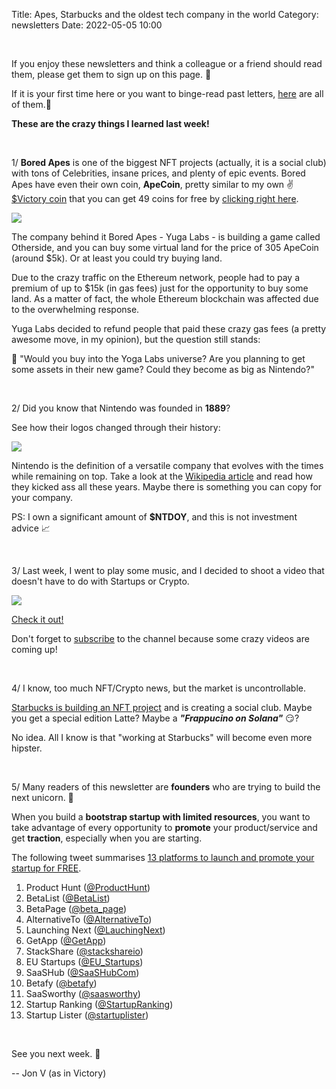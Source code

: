 Title: Apes, Starbucks and the oldest tech company in the world
Category: newsletters 
Date: 2022-05-05 10:00

<br>

If you enjoy these newsletters and think a colleague or a friend should read them, please get them to sign up on this page. 📝

If it is your first time here or you want to binge-read past letters, [here](https://jon.io/category/newsletters) are all of them.📰

**These are the crazy things I learned last week!**

<br>

1/ **Bored Apes** is one of the biggest NFT projects (actually, it is a social club) with tons of Celebrities, insane prices, and plenty of epic events. Bored Apes have even their own coin, **ApeCoin**, pretty similar to my own ✌️ [$Victory coin](https://victory.jon.io/) that you can get 49 coins for free by [clicking right here](https://victory.jon.io/claim/ape).

![](https://sendfoxprod.b-cdn.net/media/qpPjiaFIeMjcObe6Q5oq4edn8k3VJnrREG3DzYYC16325)

The company behind it Bored Apes - Yuga Labs - is building a game called Otherside, and you can buy some virtual land for the price of 305 ApeCoin (around $5k). Or at least you could try buying land.

Due to the crazy traffic on the Ethereum network, people had to pay a premium of up to $15k (in gas fees) just for the opportunity to buy some land. As a matter of fact, the whole Ethereum blockchain was affected due to the overwhelming response.

Yuga Labs decided to refund people that paid these crazy gas fees (a pretty awesome move, in my opinion), but the question still stands:

🤔 "Would you buy into the Yoga Labs universe? Are you planning to get some assets in their new game? Could they become as big as Nintendo?"

<br>

2/ Did you know that Nintendo was founded in **1889**? 

See how their logos changed through their history:

![](https://sendfoxprod.b-cdn.net/media/DGNs5TcNrFIHWIoQ2bgyYSp1CpSpuPRn8rD9C0J716325)

Nintendo is the definition of a versatile company that evolves with the times while remaining on top. Take a look at the [Wikipedia article](https://en.wikipedia.org/wiki/Nintendo) and read how they kicked ass all these years. Maybe there is something you can copy for your company.

PS: I own a significant amount of **$NTDOY**, and this is not investment advice 📈

<br>

3/ Last week, I went to play some music, and I decided to shoot a video that doesn't have to do with Startups or Crypto.

![](https://sendfoxprod.b-cdn.net/media/ndAn5gFYZ0Y0eM6xMK2dMGfoB1RZK8JqhndOWtNi16325)

[Check it out!](https://www.youtube.com/watch?v=GyCyVFbO8Lc)

Don't forget to [subscribe](https://jon.io/youtube) to the channel because some crazy videos are coming up!

<br>

4/ I know, too much NFT/Crypto news, but the market is uncontrollable.

[Starbucks is building an NFT project](https://techcrunch.com/2022/05/04/starbucks-to-launch-nfts-this-year-offering-access-to-unique-experiences-and-benefits/) and is creating a social club. Maybe you get a special edition Latte? Maybe a _**"Frappucino on Solana"**_ 😏?

No idea. All I know is that "working at Starbucks" will become even more hipster.

<br>

5/ Many readers of this newsletter are **founders** who are trying to build the next unicorn. 🦄

When you build a **bootstrap startup with limited resources**, you want to take advantage of every opportunity to **promote** your product/service and get **traction**, especially when you are starting.

The following tweet summarises [13 platforms to launch and promote your startup for FREE](https://twitter.com/_buildd/status/1490910138089488385).

1. Product Hunt ([@ProductHunt](https://twitter.com/ProductHunt))
2. BetaList ([@BetaList](https://twitter.com/BetaList))
3. BetaPage ([@beta_page](https://twitter.com/beta_page))
4. AlternativeTo ([@AlternativeTo](https://twitter.com/AlternativeTo))
5. Launching Next ([@LauchingNext](https://twitter.com/LaunchingNext))
6. GetApp ([@GetApp](https://twitter.com/GetApp))
7. StackShare ([@stackshareio](https://twitter.com/stackshareio))
8. EU Startups ([@EU_Startups](https://twitter.com/EU_Startups))
9. SaaSHub ([@SaaSHubCom](https://twitter.com/SaaSHubCom))
10. Betafy ([@betafy](https://twitter.com/betafy))
11. SaaSworthy ([@saasworthy](https://twitter.com/saasworthy))
12. Startup Ranking ([@StartupRanking](https://twitter.com/StartupRanking))
13. Startup Lister ([@startuplister](https://twitter.com/startuplister))

<br>

See you next week. 🚀

-- Jon V (as in Victory)